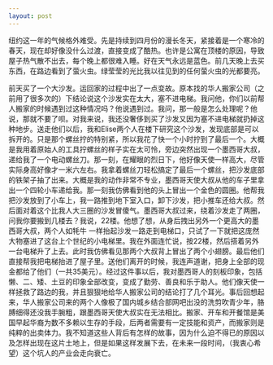 ```yaml
---
layout: post
---
```

纽约这一年的气候格外难受。先是持续到四月份的漫长冬天，紧接着是一个寒冷的春天，现在却好像没什么过渡，直接变成了酷热。也许是公寓在顶楼的原因，导致屋子热气散不出去，每个晚上都很难入睡。好在天气永远是蓝色。前几天晚上去买东西，在路边看到了萤火虫。绿莹莹的光比我以往见到的任何萤火虫的光都要亮。

前天买了一个大沙发。运回家的过程中出了一点变故。原本找的华人搬家公司（之前用了很多次的）下结论说这个沙发实在太大，塞不进电梯。我问他，你们以前帮人搬家的时候遇到过这种情况吗？他说遇到过。我问，那一般是怎么处理呢？他说，那就不要了呗。对我来说，我还没奢侈到买了沙发又因为塞不进电梯就扔掉这种地步。送走他们以后，我和Elise两个人在楼下研究这个沙发，发现底部是可以拆开的。只是那个螺丝拧的特别紧，所以我花了快一个小时拧到了最后一个。大概是我用着原始人的工具拧螺丝的样子实在太可怜，旁边突然出现一个墨西哥大叔，递给我了一个电动螺丝刀。那一刻，在耀眼的烈日下，他好像天使一样高大，尽管实际身高好像才一米六左右。我拿着螺丝刀轻松搞定了最后一个螺丝，把沙发底部的铁架子抽了出来。大概是我的动作非常不专业，墨西哥天使大叔从他的车子里拿出一个四轮小车递给我。那一刻我仿佛看到他的头上冒出一个金色的圆圈。他帮我把沙发放到了小车上，我一路推到地下室入口，卸下沙发，把小推车还给大叔。然后面对着这个比我人大三圈的沙发冒傻气。墨西哥大叔过来，绕着沙发走了两圈，问我你要搬到几楼去？我说，22楼。他想了想，从身后拽出另外一个更高大的墨西哥大叔，两个人如牦牛 一样抬起沙发一路走到电梯口，只试了一下就把这庞然大物塞进了这台上个世纪的小电梯里。我在外面连忙说，按22楼，然后搭着另外一台电梯升了上去。此时我仿佛看见那两个大叔背上冒出了两个小翅膀。最后他们直接帮我把电梯抬进了屋子里。送他们离开的时候，我连声道谢，把身上全部的现金都给了他们（一共35美元）。经过这件事以后，我对墨西哥人的刻板印象，包括懒、二、矮、土豆的印象全部改变，变成了勤劳、善良和乐于助人。他们像天使一样拯救了路边的我，并且狠狠地给华人搬家公司的结论打了几个耳光。事后回想起来，华人搬家公司来的两个人像极了国内城乡结合部网吧出没的洗剪吹青少年，胳膊细得还没我手腕粗，跟墨西哥天使大叔实在无法相比。搬家、开车和开餐馆是美国早起华裔为数不多赖以生存的手段，后两者需要有一定技能和资产，而搬家则是纯粹的出卖体力。我不知道这些人背后有怎样的故事，因为什么迫不得已的原因以及怎样出现在这片土地上，但是如果这样发展下去，在未来一段时间，（我衷心希望）这个坑人的产业会走向衰亡。